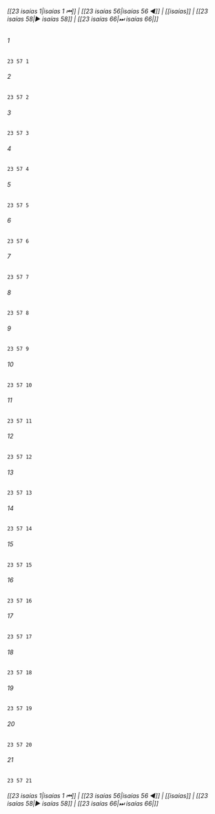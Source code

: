 
###### [[23 isaías 1|isaías 1 ⏮]] | [[23 isaías 56|isaías 56 ◀]] | [[isaías]] | [[23 isaías 58|▶ isaías 58]] | [[23 isaías 66|⏭ isaías 66|]]

###### 1
``` verse
23 57 1 
```
###### 2
``` verse
23 57 2 
```
###### 3
``` verse
23 57 3 
```
###### 4
``` verse
23 57 4 
```
###### 5
``` verse
23 57 5 
```
###### 6
``` verse
23 57 6 
```
###### 7
``` verse
23 57 7 
```
###### 8
``` verse
23 57 8 
```
###### 9
``` verse
23 57 9 
```
###### 10
``` verse
23 57 10 
```
###### 11
``` verse
23 57 11 
```
###### 12
``` verse
23 57 12 
```
###### 13
``` verse
23 57 13 
```
###### 14
``` verse
23 57 14 
```
###### 15
``` verse
23 57 15 
```
###### 16
``` verse
23 57 16 
```
###### 17
``` verse
23 57 17 
```
###### 18
``` verse
23 57 18 
```
###### 19
``` verse
23 57 19 
```
###### 20
``` verse
23 57 20 
```
###### 21
``` verse
23 57 21 
```

###### [[23 isaías 1|isaías 1 ⏮]] | [[23 isaías 56|isaías 56 ◀]] | [[isaías]] | [[23 isaías 58|▶ isaías 58]] | [[23 isaías 66|⏭ isaías 66|]]

